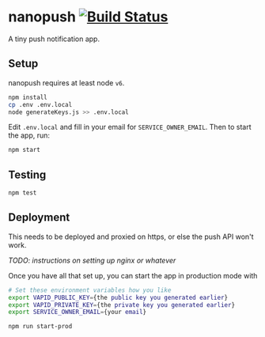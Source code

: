 # nanopush [![Build Status](https://travis-ci.org/rahatarmanahmed/nanopush.svg?branch=master)](https://travis-ci.org/rahatarmanahmed/nanopush)
A tiny push notification app.

## Setup

nanopush requires at least node `v6`.

```sh
npm install
cp .env .env.local
node generateKeys.js >> .env.local
```

Edit `.env.local` and fill in your email for `SERVICE_OWNER_EMAIL`. Then to start the app, run:

```sh
npm start
```

## Testing

```sh
npm test
```

## Deployment

This needs to be deployed and proxied on https, or else the push API won't work.

*TODO: instructions on setting up nginx or whatever*

Once you have all that set up, you can start the app in production mode with

```sh
# Set these environment variables how you like
export VAPID_PUBLIC_KEY={the public key you generated earlier}
export VAPID_PRIVATE_KEY={the private key you generated earlier}
export SERVICE_OWNER_EMAIL={your email}

npm run start-prod
```
